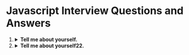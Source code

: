 <h1>Javascript Interview Questions and Answers</h1>

<ol>
  <li>
    <details>
        <summary><b>Tell me about yourself.</b></summary>
        <p>
            My Name is Sanjay
<code>
    function demo() {
        console.log('1111')
    }
</code>
        </p>
    </details>
  </li>
  <li>
    <details>
        <summary><b>Tell me about yourself22.</b></summary>
        <p>
            `
                function demo() {
                    console.log('222')
                }
            `
        </p>
    </details>
  </li>
</ol>